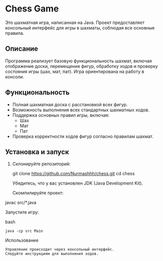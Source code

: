 # Chess Game

Это шахматная игра, написанная на Java. Проект предоставляет консольный интерфейс для игры в шахматы, соблюдая все основные правила.

## Описание

Программа реализует базовую функциональность шахмат, включая отображение доски, перемещение фигур, обработку ходов и проверку состояния игры (шах, мат, пат). Игра ориентирована на работу в консоли.

## Функциональность

- Полная шахматная доска с расстановкой всех фигур.
- Возможность выполнения всех стандартных шахматных ходов.
- Поддержка основных правил игры, включая:
  - Шах
  - Мат
  - Пат
- Проверка корректности ходов фигур согласно правилам шахмат.

## Установка и запуск

1. Склонируйте репозиторий:
   
   git clone https://github.com/Nurmashhh/chess.git
   cd chess

    Убедитесь, что у вас установлен JDK (Java Development Kit).

    Скомпилируйте проект:


javac src/*.java

Запустите игру:

bash

    java -cp src Main

Использование

    Управление происходит через консольный интерфейс.
    Следуйте инструкциям для выполнения ходов.
